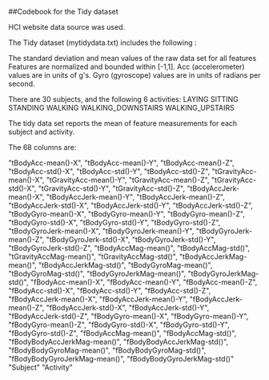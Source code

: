 ##Codebook for the Tidy dataset

HCI website data source was used.


The Tidy dataset (mytidydata.txt) includes the following :

The standard deviation and mean values of the raw data set for all features 
Features are normalized and bounded within [-1,1].
Acc (accelerometer) values are in units of g's.  Gyro (gyroscope) values are in units of radians per second.

There are 30 subjects, and the following 6 activities:
LAYING 
SITTING 
STANDING 
WALKING 
WALKING_DOWNSTAIRS 
WALKING_UPSTAIRS

The tidy data set reports the mean of feature measurements for each subject and activity.

The 68 columns are:

"tBodyAcc-mean()-X",
"tBodyAcc-mean()-Y",
"tBodyAcc-mean()-Z",
"tBodyAcc-std()-X",
"tBodyAcc-std()-Y",
"tBodyAcc-std()-Z",
"tGravityAcc-mean()-X",
"tGravityAcc-mean()-Y",
"tGravityAcc-mean()-Z",
"tGravityAcc-std()-X",
"tGravityAcc-std()-Y",
"tGravityAcc-std()-Z",
"tBodyAccJerk-mean()-X",
"tBodyAccJerk-mean()-Y",
"tBodyAccJerk-mean()-Z",
"tBodyAccJerk-std()-X",
"tBodyAccJerk-std()-Y",
"tBodyAccJerk-std()-Z",
"tBodyGyro-mean()-X",
"tBodyGyro-mean()-Y",
"tBodyGyro-mean()-Z",
"tBodyGyro-std()-X",
"tBodyGyro-std()-Y",
"tBodyGyro-std()-Z",
"tBodyGyroJerk-mean()-X",
"tBodyGyroJerk-mean()-Y",
"tBodyGyroJerk-mean()-Z",
"tBodyGyroJerk-std()-X",
"tBodyGyroJerk-std()-Y",
"tBodyGyroJerk-std()-Z",
"tBodyAccMag-mean()",
"tBodyAccMag-std()",
"tGravityAccMag-mean()",
"tGravityAccMag-std()",
"tBodyAccJerkMag-mean()",
"tBodyAccJerkMag-std()",
"tBodyGyroMag-mean()",
"tBodyGyroMag-std()",
"tBodyGyroJerkMag-mean()",
"tBodyGyroJerkMag-std()",
"fBodyAcc-mean()-X",
"fBodyAcc-mean()-Y",
"fBodyAcc-mean()-Z",
"fBodyAcc-std()-X",
"fBodyAcc-std()-Y",
"fBodyAcc-std()-Z",
"fBodyAccJerk-mean()-X",
"fBodyAccJerk-mean()-Y",
"fBodyAccJerk-mean()-Z",
"fBodyAccJerk-std()-X",
"fBodyAccJerk-std()-Y",
"fBodyAccJerk-std()-Z",
"fBodyGyro-mean()-X",
"fBodyGyro-mean()-Y",
"fBodyGyro-mean()-Z",
"fBodyGyro-std()-X",
"fBodyGyro-std()-Y",
"fBodyGyro-std()-Z",
"fBodyAccMag-mean()",
"fBodyAccMag-std()",
"fBodyBodyAccJerkMag-mean()",
"fBodyBodyAccJerkMag-std()",
"fBodyBodyGyroMag-mean()",
"fBodyBodyGyroMag-std()",
"fBodyBodyGyroJerkMag-mean()",
"fBodyBodyGyroJerkMag-std()"
"Subject"
"Activity"

